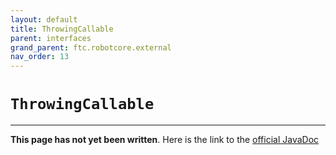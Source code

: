 ```yaml
---
layout: default
title: ThrowingCallable
parent: interfaces
grand_parent: ftc.robotcore.external
nav_order: 13
---
```

# `ThrowingCallable`
---
**This page has not yet been written**. Here is the link to the [official JavaDoc](https://ftctechnh.github.io/ftc_app/doc/javadoc/org/firstinspires/ftc/robotcore/external/ThrowingCallable.html)
        